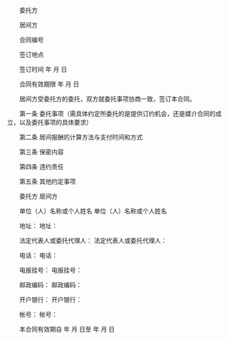 
 


　　委托方


　　居间方


　　合同编号


　　签订地点


　　签订时间 年 月 日


　　合同有效期限 年 月 日


　　居间方受委托方的委托，双方就委托事项协商一致，签订本合同。


　　第一条 委托事项（需具体约定所委托的是提供订约机会，还是媒介合同的成立，以及委托事项的具体要求）


　　第二条 居间报酬的计算方法与支付时间和方式


　　第三条 保密内容


　　第四条 违约责任


　　第五条 其他约定事项


　　委托方                                                             居间方


　　单位（人）名称或个人姓名                              单位（人）名称或个人姓名


　　地址：                                                             地址：


　　法定代表人或委托代理人：                               法定代表人或委托代理人：


　　电话：                                                             电话：


　　电报挂号：                                                      电报挂号：


　　邮政编码：                                                      邮政编码：


　　开户银行：                                                      开户银行：


　　帐号：                                                             帐号：


　　本合同有效期自        年    月    日至        年    月    日
 


 

 
 
 
 
 
  


  
 

  


  


  
 
 
 
 

